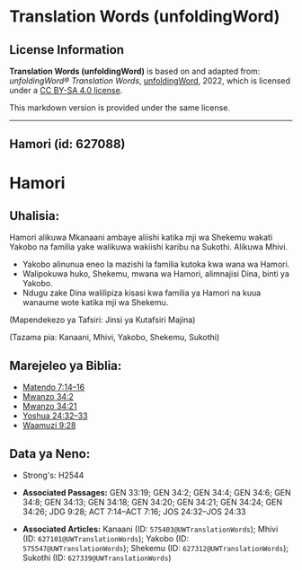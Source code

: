 # Translation Words (unfoldingWord)

## License Information

**Translation Words (unfoldingWord)** is based on and adapted from: _unfoldingWord® Translation Words_, [unfoldingWord](https://unfoldingword.org/utw), 2022, which is licensed under a [CC BY-SA 4.0 license](https://creativecommons.org/licenses/by-sa/4.0/legalcode.en).

This markdown version is provided under the same license.



--------------------------------

## Hamori (id: 627088)

Hamori
======

Uhalisia:
---------

Hamori alikuwa Mkanaani ambaye aliishi katika mji wa Shekemu wakati Yakobo na familia yake walikuwa wakiishi karibu na Sukothi. Alikuwa Mhivi.

* Yakobo alinunua eneo la mazishi la familia kutoka kwa wana wa Hamori.
* Walipokuwa huko, Shekemu, mwana wa Hamori, alimnajisi Dina, binti ya Yakobo.
* Ndugu zake Dina walilipiza kisasi kwa familia ya Hamori na kuua wanaume wote katika mji wa Shekemu.

(Mapendekezo ya Tafsiri: Jinsi ya Kutafsiri Majina)

(Tazama pia: Kanaani, Mhivi, Yakobo, Shekemu, Sukothi)

Marejeleo ya Biblia:
--------------------

* [Matendo 7:14–16](https://ref.ly/Acts7:14-Acts7:16)
* [Mwanzo 34:2](https://ref.ly/Gen34:2)
* [Mwanzo 34:21](https://ref.ly/Gen34:21)
* [Yoshua 24:32–33](https://ref.ly/Josh24:32-Josh24:33)
* [Waamuzi 9:28](https://ref.ly/Judg9:28)

Data ya Neno:
-------------

* Strong's: H2544

* **Associated Passages:** GEN 33:19; GEN 34:2; GEN 34:4; GEN 34:6; GEN 34:8; GEN 34:13; GEN 34:18; GEN 34:20; GEN 34:21; GEN 34:24; GEN 34:26; JDG 9:28; ACT 7:14–ACT 7:16; JOS 24:32–JOS 24:33
* **Associated Articles:** Kanaani (ID: `575403@UWTranslationWords`); Mhivi (ID: `627101@UWTranslationWords`); Yakobo (ID: `575547@UWTranslationWords`); Shekemu (ID: `627312@UWTranslationWords`); Sukothi (ID: `627339@UWTranslationWords`)

